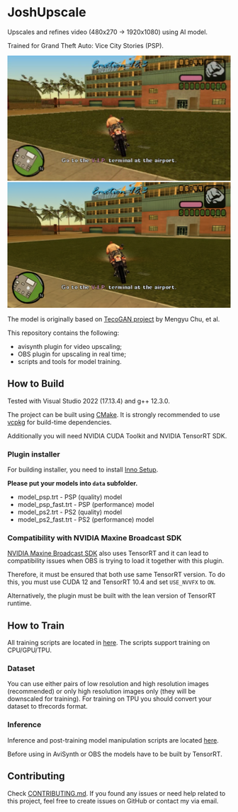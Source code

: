 # JoshUpscale

Upscales and refines video (480x270 -> 1920x1080) using AI model.

Trained for Grand Theft Auto: Vice City Stories (PSP).

<a href="docs/img_input.png" target="_blank"><img src="docs/img_input.png" alt="Input Image" width="1280"/></a>
<a href="docs/img_output.png" target="_blank"><img src="docs/img_output.png" alt="Input Image" width="1280"/></a>

The model is originally based on [TecoGAN project](https://github.com/thunil/TecoGAN) by Mengyu Chu, et al.

This repository contains the following:

- avisynth plugin for video upscaling;
- OBS plugin for upscaling in real time;
- scripts and tools for model training.

## How to Build

Tested with Visual Studio 2022 (17.13.4) and g++ 12.3.0.

The project can be built using [CMake](https://cmake.org/). It is strongly recommended to use [vcpkg](https://vcpkg.io/) for build-time dependencies.

Additionally you will need NVIDIA CUDA Toolkit and NVIDIA TensorRT SDK.

### Plugin installer

For building installer, you need to install [Inno Setup](https://jrsoftware.org/isinfo.php).

**Please put your models into `data` subfolder.**
- model_psp.trt - PSP (quality) model
- model_psp_fast.trt - PSP (performance) model
- model_ps2.trt - PS2 (quality) model
- model_ps2_fast.trt - PS2 (performance) model

### Compatibility with NVIDIA Maxine Broadcast SDK

[NVIDIA Maxine Broadcast  SDK](https://www.nvidia.com/en-us/geforce/broadcasting/broadcast-sdk/resources/) also uses TensorRT and it can lead to compatibility issues when OBS is trying to load it together with this plugin.

Therefore, it must be ensured that both use same TensorRT version. To do this, you must use CUDA 12 and TensorRT 10.4 and set `USE_NVVFX` to `ON`.

Alternatively, the plugin must be built with the lean version of TensorRT runtime.

## How to Train

All training scripts are located in [here](./scripts/training). The scripts support training on CPU/GPU/TPU.

### Dataset

You can use either pairs of low resolution and high resolution images (recommended) or only high resolution images only (they will be downscaled for training). For training on TPU you should convert your dataset to tfrecords format.

### Inference

Inference and post-training model manipulation scripts are located [here](./scripts/inference).

Before using in AviSynth or OBS the models have to be built by TensorRT.

## Contributing

Check [CONTRIBUTING.md](CONTRIBUTING.md). If you found any issues or need help related to this project, feel free to create issues on GitHub or contact my via email.
